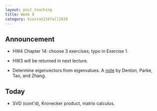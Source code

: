 ```yaml
---
layout: post_teaching
title: Week 8
category: biostat216fall2019
---
```


## Announcement

* HW4 Chapter 14: choose 3 exercises; typo in Exercise 1.

* HW3 will be returned in next lecture.

* Determine eigenvectors from eigenvalues. A [note](https://arxiv.org/abs/1908.03795) by Denton, Parke, Tao, and Zhang.

## Today

* SVD (cont'd), Kronecker product, matrix calculus. 

